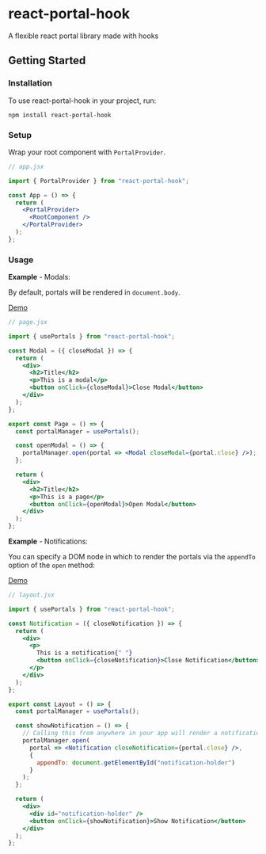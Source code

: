 # react-portal-hook

A flexible react portal library made with hooks

## Getting Started

### Installation

To use react-portal-hook in your project, run:

```shell script
npm install react-portal-hook
```

### Setup

Wrap your root component with `PortalProvider`.

```jsx
// app.jsx

import { PortalProvider } from "react-portal-hook";

const App = () => {
  return (
    <PortalProvider>
      <RootComponent />
    </PortalProvider>
  );
};
```

### Usage

**Example** - Modals:

By default, portals will be rendered in `document.body`.

[Demo](https://codesandbox.io/s/react-portal-hook-modal-example-iow95)

```jsx
// page.jsx

import { usePortals } from "react-portal-hook";

const Modal = ({ closeModal }) => {
  return (
    <div>
      <h2>Title</h2>
      <p>This is a modal</p>
      <button onClick={closeModal}>Close Modal</button>
    </div>
  );
};

export const Page = () => {
  const portalManager = usePortals();

  const openModal = () => {
    portalManager.open(portal => <Modal closeModal={portal.close} />);
  };

  return (
    <div>
      <h2>Title</h2>
      <p>This is a page</p>
      <button onClick={openModal}>Open Modal</button>
    </div>
  );
};
```

**Example** - Notifications:

You can specify a DOM node in which to render the portals via the `appendTo` option of the `open` method:

[Demo](https://codesandbox.io/s/react-portal-hook-notifications-example-os1b4)

```jsx
// layout.jsx

import { usePortals } from "react-portal-hook";

const Notification = ({ closeNotification }) => {
  return (
    <div>
      <p>
        This is a notification{" "}
        <button onClick={closeNotification}>Close Notification</button>
      </p>
    </div>
  );
};

export const Layout = () => {
  const portalManager = usePortals();

  const showNotification = () => {
    // Calling this from anywhere in your app will render a notification
    portalManager.open(
      portal => <Notification closeNotification={portal.close} />,
      {
        appendTo: document.getElementById("notification-holder")
      }
    );
  };

  return (
    <div>
      <div id="notification-holder" />
      <button onClick={showNotification}>Show Notification</button>
    </div>
  );
};
```
